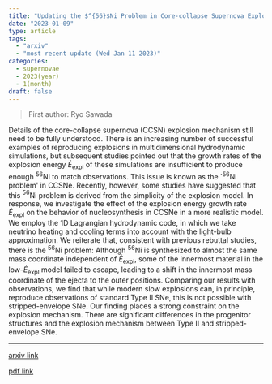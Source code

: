 ```yaml
---
title: "Updating the $^{56}$Ni Problem in Core-collapse Supernova Explosion"
date: "2023-01-09"
type: article
tags:
  - "arxiv"
  - "most recent update (Wed Jan 11 2023)"
categories:
  - supernovae
  - 2023(year)
  - 1(month)
draft: false
---
```


> First author: Ryo Sawada

 Details of the core-collapse supernova (CCSN) explosion mechanism still need
to be fully understood. There is an increasing number of successful examples of
reproducing explosions in multidimensional hydrodynamic simulations, but
subsequent studies pointed out that the growth rates of the explosion energy
$\dot{E}_\mathrm{expl}$ of these simulations are insufficient to produce enough
$^{56}$Ni to match observations. This issue is known as the `$^{56}$Ni problem'
in CCSNe. Recently, however, some studies have suggested that this $^{56}$Ni
problem is derived from the simplicity of the explosion model. In response, we
investigate the effect of the explosion energy growth rate
$\dot{E}_\mathrm{expl}$ on the behavior of nucleosynthesis in CCSNe in a more
realistic model. We employ the 1D Lagrangian hydrodynamic code, in which we
take neutrino heating and cooling terms into account with the light-bulb
approximation. We reiterate that, consistent with previous rebuttal studies,
there is the $^{56}$Ni problem: Although $^{56}$Ni is synthesized to almost the
same mass coordinate independent of $\dot{E}_\mathrm{expl}$, some of the
innermost material in the low-$\dot{E}_\mathrm{expl}$ model failed to escape,
leading to a shift in the innermost mass coordinate of the ejecta to the outer
positions. Comparing our results with observations, we find that while modern
slow explosions can, in principle, reproduce observations of standard Type II
SNe, this is not possible with stripped-envelope SNe. Our finding places a
strong constraint on the explosion mechanism. There are significant differences
in the progenitor structures and the explosion mechanism between Type II and
stripped-envelope SNe.

---
[arxiv link](http://arxiv.org/abs/2301.03610v1)

[pdf link](http://arxiv.org/pdf/2301.03610v1)